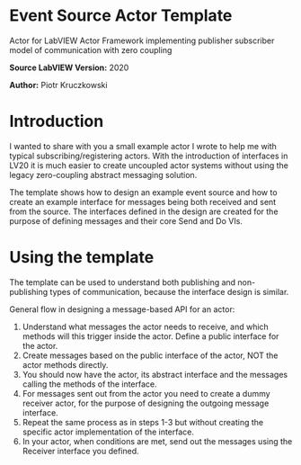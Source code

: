 # Event Source Actor Template
Actor for LabVIEW Actor Framework implementing publisher subscriber model of communication with zero coupling

**Source LabVIEW Version:** 2020

**Author:** Piotr Kruczkowski

# Introduction 
I wanted to share with you a small example actor I wrote to help me with typical subscribing/registering actors.
With the introduction of interfaces in LV20 it is much easier to create uncoupled actor systems without using the legacy zero-coupling abstract messaging solution. 

The template shows how to design an example event source and how to create an example interface for messages being both received and sent from the source. The interfaces defined in the design are created for the purpose of defining messages and their core Send and Do VIs.

# Using the template
The template can be used to understand both publishing and non-publishing types of communication, because the interface design is similar.

General flow in designing a message-based API for an actor:
1. Understand what messages the actor needs to receive, and which methods will this trigger inside the actor. Define a public interface for the actor. 
2. Create messages based on the public interface of the actor, NOT the actor methods directly.
3. You should now have the actor, its abstract interface and the messages calling the methods of the interface.
4. For messages sent out from the actor you need to create a dummy receiver actor, for the purpose of designing the outgoing message interface.
5. Repeat the same process as in steps 1-3 but without creating the specific actor implementation of the interface.
6. In your actor, when conditions are met, send out the messages using the Receiver interface you defined.

